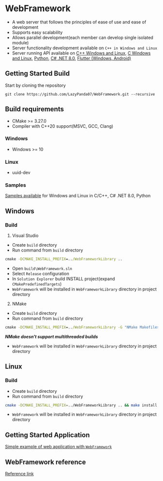 # WebFramework
* A web server that follows the principles of ease of use and ease of development
* Supports easy scalability
* Allows parallel development(each member can develop single isolated module)
* Server functionality development available on ```C++ in Windows and Linux```
* Server running API available on [C++ Windows and Linux](https://github.com/LazyPanda07/WebFramework/wiki/API#c), [C Windows and Linux](https://github.com/LazyPanda07/WebFramework/wiki/API#c-1), [Python](https://github.com/LazyPanda07/WebFramework/wiki/API#python), [C# .NET 8.0](https://github.com/LazyPanda07/WebFramework/wiki/API#c-net-80), [Flutter (Windows, Android)](https://github.com/LazyPanda07/WebFramework/wiki/API#flutter-windows-android)

## Getting Started Build
Start by cloning the repository
```console
git clone https://github.com/LazyPanda07/WebFramework.git --recursive
```

## Build requirements
* CMake >= 3.27.0
* Compiler with C++20 support(MSVC, GCC, Clang)
### Windows
* Windows >= 10
### Linux
* uuid-dev

### Samples
[Samples available](https://github.com/LazyPanda07/WebFramework/tree/master/samples) for Windows and Linux in C/C++, C# .NET 8.0, Python

## Windows
### Build
1. Visual Studio
* Create ```build``` directory
* Run command from ```build``` directory
```cmd
cmake -DCMAKE_INSTALL_PREFIX=../WebFrameworkLibrary ..
```
* Open ```build\WebFramework.sln```
* Select ```Release``` configuration
* In ```Solution Explorer``` build INSTALL project(expand ```CMakePredefinedTargets```)
* ```WebFramework``` will be installed in ```WebFrameworkLibrary``` directory in project directory

2. NMake
* Create ```build``` directory
* Run command from ```build``` directory
```cmd
cmake -DCMAKE_INSTALL_PREFIX=../WebFrameworkLibrary -G "NMake Makefiles" .. && nmake install
```
***NMake doesn't support multithreaded builds***
* ```WebFramework``` will be installed in ```WebFrameworkLibrary``` directory in project directory

## Linux
### Build
* Create ```build``` directory
* Run command from ```build``` directory
```bash
cmake -DCMAKE_INSTALL_PREFIX=../WebFrameworkLibrary .. && make install -j $(nproc)
```
* ```WebFramework``` will be installed in ```WebFrameworkLibrary``` directory in project directory

## Getting Started Application
[Simple example of web application with ```WebFramework```](https://github.com/LazyPanda07/WebFramework/wiki/WebFramework-getting-started)

## WebFramework reference
[Reference link](https://lazypanda07.github.io/WebFramework/)
